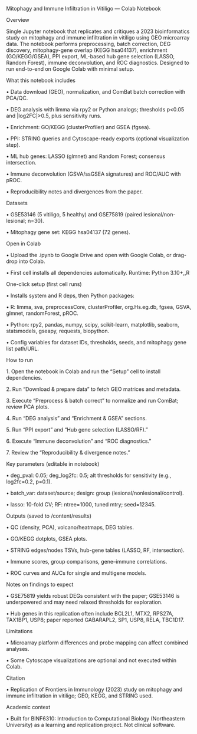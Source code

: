 Mitophagy and Immune Infiltration in Vitiligo — Colab Notebook

Overview

Single Jupyter notebook that replicates and critiques a 2023 bioinformatics study on mitophagy and immune infiltration in vitiligo using GEO microarray data. The notebook performs preprocessing, batch correction, DEG discovery, mitophagy-gene overlap (KEGG hsa04137), enrichment (GO/KEGG/GSEA), PPI export, ML-based hub gene selection (LASSO, Random Forest), immune deconvolution, and ROC diagnostics. Designed to run end-to-end on Google Colab with minimal setup.

What this notebook includes

• Data download (GEO), normalization, and ComBat batch correction with PCA/QC.

• DEG analysis with limma via rpy2 or Python analogs; thresholds p&lt;0.05 and |log2FC|&gt;0.5, plus sensitivity runs.

• Enrichment: GO/KEGG (clusterProfiler) and GSEA (fgsea).

• PPI: STRING queries and Cytoscape-ready exports (optional visualization step).

• ML hub genes: LASSO (glmnet) and Random Forest; consensus intersection.

• Immune deconvolution (GSVA/ssGSEA signatures) and ROC/AUC with pROC.

• Reproducibility notes and divergences from the paper.

Datasets

• GSE53146 (5 vitiligo, 5 healthy) and GSE75819 (paired lesional/non-lesional; n=30).

• Mitophagy gene set: KEGG hsa04137 (72 genes).

Open in Colab

• Upload the .ipynb to Google Drive and open with Google Colab, or drag-drop into Colab.

• First cell installs all dependencies automatically. Runtime: Python 3.10+,,R

One-click setup (first cell runs)

• Installs system and R deps, then Python packages:

• R: limma, sva, preprocessCore, clusterProfiler, org.Hs.eg.db, fgsea, GSVA, glmnet, randomForest, pROC.

• Python: rpy2, pandas, numpy, scipy, scikit-learn, matplotlib, seaborn, statsmodels, gseapy, requests, biopython.

• Config variables for dataset IDs, thresholds, seeds, and mitophagy gene list path/URL.

How to run

1\. Open the notebook in Colab and run the “Setup” cell to install dependencies.

2\. Run “Download & prepare data” to fetch GEO matrices and metadata.

3\. Execute “Preprocess & batch correct” to normalize and run ComBat; review PCA plots.

4\. Run “DEG analysis” and “Enrichment & GSEA” sections.

5\. Run “PPI export” and “Hub gene selection (LASSO/RF).”

6\. Execute “Immune deconvolution” and “ROC diagnostics.”

7\. Review the “Reproducibility & divergence notes.”

Key parameters (editable in notebook)

• deg_pval: 0.05; deg_log2fc: 0.5; alt thresholds for sensitivity (e.g., log2fc=0.2, p=0.1).

• batch_var: dataset/source; design: group (lesional/nonlesional/control).

• lasso: 10-fold CV; RF: ntree=1000, tuned mtry; seed=12345.

Outputs (saved to /content/results)

• QC (density, PCA), volcano/heatmaps, DEG tables.

• GO/KEGG dotplots, GSEA plots.

• STRING edges/nodes TSVs, hub-gene tables (LASSO, RF, intersection).

• Immune scores, group comparisons, gene–immune correlations.

• ROC curves and AUCs for single and multigene models.

Notes on findings to expect

• GSE75819 yields robust DEGs consistent with the paper; GSE53146 is underpowered and may need relaxed thresholds for exploration.

• Hub genes in this replication often include BCL2L1, MTX2, RPS27A, TAX1BP1, USP8; paper reported GABARAPL2, SP1, USP8, RELA, TBC1D17.

Limitations

• Microarray platform differences and probe mapping can affect combined analyses.

• Some Cytoscape visualizations are optional and not executed within Colab.

Citation

• Replication of Frontiers in Immunology (2023) study on mitophagy and immune infiltration in vitiligo; GEO, KEGG, and STRING used.

Academic context

• Built for BINF6310: Introduction to Computational Biology (Northeastern University) as a learning and replication project. Not clinical software.
